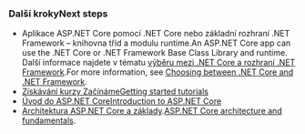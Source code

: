 ### <a name="next-steps"></a><span data-ttu-id="e8f68-101">Další kroky</span><span class="sxs-lookup"><span data-stu-id="e8f68-101">Next steps</span></span>

* <span data-ttu-id="e8f68-102">Aplikace ASP.NET Core pomocí .NET Core nebo základní rozhraní .NET Framework – knihovna tříd a modulu runtime.</span><span class="sxs-lookup"><span data-stu-id="e8f68-102">An ASP.NET Core app can use the .NET Core or .NET Framework Base Class Library and runtime.</span></span> <span data-ttu-id="e8f68-103">Další informace najdete v tématu [výběru mezi .NET Core a rozhraní .NET Framework](/dotnet/articles/standard/choosing-core-framework-server).</span><span class="sxs-lookup"><span data-stu-id="e8f68-103">For more information, see [Choosing between .NET Core and .NET Framework](/dotnet/articles/standard/choosing-core-framework-server).</span></span>
* [<span data-ttu-id="e8f68-104">Získávání kurzy Začínáme</span><span class="sxs-lookup"><span data-stu-id="e8f68-104">Getting started tutorials</span></span>](xref:tutorials/index)
* [<span data-ttu-id="e8f68-105">Úvod do ASP.NET Core</span><span class="sxs-lookup"><span data-stu-id="e8f68-105">Introduction to ASP.NET Core</span></span>](xref:index) 
* <span data-ttu-id="e8f68-106">[Architektura ASP.NET Core a základy](xref:fundamentals/index).</span><span class="sxs-lookup"><span data-stu-id="e8f68-106">[ASP.NET Core architecture and fundamentals](xref:fundamentals/index).</span></span>